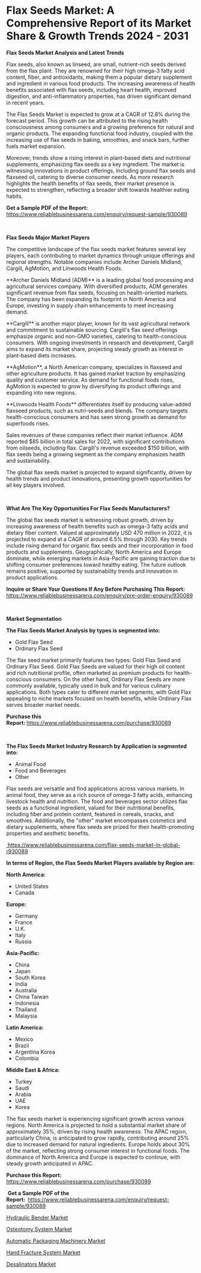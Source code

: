 <p><h1>Flax Seeds Market: A Comprehensive Report of its Market Share & Growth Trends 2024 - 2031</h1></p><p><strong>Flax Seeds Market Analysis and Latest Trends</strong></p>
<p><p>Flax seeds, also known as linseed, are small, nutrient-rich seeds derived from the flax plant. They are renowned for their high omega-3 fatty acid content, fiber, and antioxidants, making them a popular dietary supplement and ingredient in various food products. The increasing awareness of health benefits associated with flax seeds, including heart health, improved digestion, and anti-inflammatory properties, has driven significant demand in recent years.</p><p>The Flax Seeds Market is expected to grow at a CAGR of 12.8% during the forecast period. This growth can be attributed to the rising health consciousness among consumers and a growing preference for natural and organic products. The expanding functional food industry, coupled with the increasing use of flax seeds in baking, smoothies, and snack bars, further fuels market expansion.</p><p>Moreover, trends show a rising interest in plant-based diets and nutritional supplements, emphasizing flax seeds as a key ingredient. The market is witnessing innovations in product offerings, including ground flax seeds and flaxseed oil, catering to diverse consumer needs. As more research highlights the health benefits of flax seeds, their market presence is expected to strengthen, reflecting a broader shift towards healthier eating habits.</p></p>
<p><strong>Get a Sample PDF of the Report:&nbsp;</strong> <a href="https://www.reliablebusinessarena.com/enquiry/request-sample/930089?utm_campaign=1843&utm_medium=2&utm_source=Github&utm_content=ia&utm_term=03122024&utm_id=flax-seeds">https://www.reliablebusinessarena.com/enquiry/request-sample/930089</a></p>
<p>&nbsp;</p>
<p><strong>Flax Seeds Major Market Players</strong></p>
<p><p>The competitive landscape of the flax seeds market features several key players, each contributing to market dynamics through unique offerings and regional strengths. Notable companies include Archer Daniels Midland, Cargill, AgMotion, and Linwoods Health Foods.</p><p>**Archer Daniels Midland (ADM)** is a leading global food processing and agricultural services company. With diversified products, ADM generates significant revenue from flax seeds, focusing on health-oriented markets. The company has been expanding its footprint in North America and Europe, investing in supply chain enhancements to meet increasing demand. </p><p>**Cargill** is another major player, known for its vast agricultural network and commitment to sustainable sourcing. Cargill's flax seed offerings emphasize organic and non-GMO varieties, catering to health-conscious consumers. With ongoing investments in research and development, Cargill aims to expand its market share, projecting steady growth as interest in plant-based diets increases.</p><p>**AgMotion**, a North American company, specializes in flaxseed and other agriculture products. It has gained market traction by emphasizing quality and customer service. As demand for functional foods rises, AgMotion is expected to grow by diversifying its product offerings and expanding into new regions.</p><p>**Linwoods Health Foods** differentiates itself by producing value-added flaxseed products, such as nutri-seeds and blends. The company targets health-conscious consumers and has seen strong growth as demand for superfoods rises.</p><p>Sales revenues of these companies reflect their market influence. ADM reported $85 billion in total sales for 2022, with significant contributions from oilseeds, including flax. Cargill's revenue exceeded $150 billion, with flax seeds being a growing segment as the company emphasizes health and sustainability. </p><p>The global flax seeds market is projected to expand significantly, driven by health trends and product innovations, presenting growth opportunities for all key players involved.</p></p>
<p>&nbsp;</p>
<p><strong>What Are The Key Opportunities For Flax Seeds Manufacturers?</strong></p>
<p><p>The global flax seeds market is witnessing robust growth, driven by increasing awareness of health benefits such as omega-3 fatty acids and dietary fiber content. Valued at approximately USD 470 million in 2022, it is projected to expand at a CAGR of around 6.5% through 2030. Key trends include rising demand for organic flax seeds and their incorporation in food products and supplements. Geographically, North America and Europe dominate, while emerging markets in Asia-Pacific are gaining traction due to shifting consumer preferences toward healthy eating. The future outlook remains positive, supported by sustainability trends and innovation in product applications.</p></p>
<p><strong>Inquire or Share Your Questions If Any Before Purchasing This Report:</strong> <a href="https://www.reliablebusinessarena.com/enquiry/pre-order-enquiry/930089?utm_campaign=1843&utm_medium=2&utm_source=Github&utm_content=ia&utm_term=03122024&utm_id=flax-seeds">https://www.reliablebusinessarena.com/enquiry/pre-order-enquiry/930089</a></p>
<p>&nbsp;</p>
<p><strong>Market Segmentation</strong></p>
<p><strong>The Flax Seeds Market Analysis by types is segmented into:</strong></p>
<p><ul><li>Gold Flax Seed</li><li>Ordinary Flax Seed</li></ul></p>
<p><p>The flax seed market primarily features two types: Gold Flax Seed and Ordinary Flax Seed. Gold Flax Seeds are valued for their high oil content and rich nutritional profile, often marketed as premium products for health-conscious consumers. On the other hand, Ordinary Flax Seeds are more commonly available, typically used in bulk and for various culinary applications. Both types cater to different market segments, with Gold Flax appealing to niche markets focused on health benefits, while Ordinary Flax serves broader market needs.</p></p>
<p><strong>Purchase this Report:&nbsp;</strong><a href="https://www.reliablebusinessarena.com/purchase/930089?utm_campaign=1843&utm_medium=2&utm_source=Github&utm_content=ia&utm_term=03122024&utm_id=flax-seeds">https://www.reliablebusinessarena.com/purchase/930089</a></p>
<p>&nbsp;</p>
<p><strong>The Flax Seeds Market Industry Research by Application is segmented into:</strong></p>
<p><ul><li>Animal Food</li><li>Food and Beverages</li><li>Other</li></ul></p>
<p><p>Flax seeds are versatile and find applications across various markets. In animal food, they serve as a rich source of omega-3 fatty acids, enhancing livestock health and nutrition. The food and beverages sector utilizes flax seeds as a functional ingredient, valued for their nutritional benefits, including fiber and protein content, featured in cereals, snacks, and smoothies. Additionally, the "other" market encompasses cosmetics and dietary supplements, where flax seeds are prized for their health-promoting properties and aesthetic benefits.</p></p>
<p><a href="https://www.reliablebusinessarena.com/flax-seeds-market-in-global-r930089?utm_campaign=1843&utm_medium=2&utm_source=Github&utm_content=ia&utm_term=03122024&utm_id=flax-seeds">&nbsp;https://www.reliablebusinessarena.com/flax-seeds-market-in-global-r930089</a></p>
<p><strong>In terms of Region, the Flax Seeds Market Players available by Region are:</strong></p>
<p>
    <p> <strong> North America: </strong>
        <ul>
            <li>United States</li>
            <li>Canada</li>
        </ul>
        </p> 
    <p> <strong> Europe: </strong>
        <ul>
            <li>Germany</li>
            <li>France</li>
            <li>U.K.</li>
            <li>Italy</li>
            <li>Russia</li>
        </ul>
        </p> 
    <p> <strong> Asia-Pacific: </strong>
        <ul>
            <li>China</li>
            <li>Japan</li>
            <li>South Korea</li>
            <li>India</li>
            <li>Australia</li>
            <li>China Taiwan</li>
            <li>Indonesia</li>
            <li>Thailand</li>
            <li>Malaysia</li>
        </ul>
        </p> 
    <p> <strong> Latin America: </strong>
        <ul>
            <li>Mexico</li>
            <li>Brazil</li>
            <li>Argentina Korea</li>
            <li>Colombia</li>
        </ul>
        </p> 
    <p> <strong> Middle East & Africa: </strong>
        <ul>
            <li>Turkey</li>
            <li>Saudi</li>
            <li>Arabia</li>
            <li>UAE</li>
            <li>Korea</li>
        </ul>
    </p>
    </p>
<p><p>The flax seeds market is experiencing significant growth across various regions. North America is projected to hold a substantial market share of approximately 35%, driven by rising health awareness. The APAC region, particularly China, is anticipated to grow rapidly, contributing around 25% due to increased demand for natural ingredients. Europe holds about 30% of the market, reflecting strong consumer interest in functional foods. The dominance of North America and Europe is expected to continue, with steady growth anticipated in APAC.</p></p>
<p><strong>Purchase this Report: </strong><a href="https://www.reliablebusinessarena.com/purchase/930089?utm_campaign=1843&utm_medium=2&utm_source=Github&utm_content=ia&utm_term=03122024&utm_id=flax-seeds">https://www.reliablebusinessarena.com/purchase/930089</a></p>
<p>&nbsp;<strong>Get a Sample PDF of the Report:&nbsp;&nbsp;</strong><a href="https://www.reliablebusinessarena.com/enquiry/request-sample/930089?utm_campaign=1843&utm_medium=2&utm_source=Github&utm_content=ia&utm_term=03122024&utm_id=flax-seeds">https://www.reliablebusinessarena.com/enquiry/request-sample/930089</a></p>
<p><strong></strong></p>
<p><p><a href="https://www.linkedin.com/pulse/hydraulic-bender-market-projected-cagr-93-from-2024-2031-in-depth-x1iwf?utm_campaign=1843&utm_medium=2&utm_source=Github&utm_content=ia&utm_term=03122024&utm_id=flax-seeds">Hydraulic Bender Market</a></p><p><a href="https://issuu.com/reportprime-2/docs/osteotomy-system-market-size-2030.pptx?utm_campaign=1843&utm_medium=2&utm_source=Github&utm_content=ia&utm_term=03122024&utm_id=flax-seeds">Osteotomy System Market</a></p><p><a href="https://www.linkedin.com/pulse/automatic-packaging-machinery-market-global-regional-analysis-t0muf?utm_campaign=1843&utm_medium=2&utm_source=Github&utm_content=ia&utm_term=03122024&utm_id=flax-seeds">Automatic Packaging Machinery Market</a></p><p><a href="https://issuu.com/reportprime-2/docs/hand-fracture-system-market-size-2030.pptx?utm_campaign=1843&utm_medium=2&utm_source=Github&utm_content=ia&utm_term=03122024&utm_id=flax-seeds">Hand Fracture System Market</a></p><p><a href="https://www.linkedin.com/pulse/future-outlook-desalinators-market-20242031-cagr-142-mcqinsights-cy4xf?utm_campaign=1843&utm_medium=2&utm_source=Github&utm_content=ia&utm_term=03122024&utm_id=flax-seeds">Desalinators Market</a></p></p>